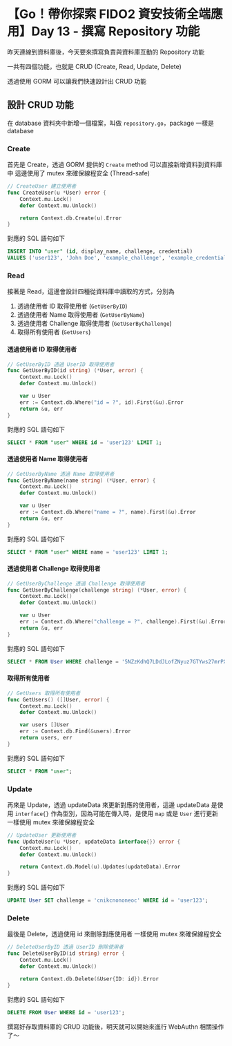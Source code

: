 # 【Go！帶你探索 FIDO2 資安技術全端應用】Day 13 - 撰寫 Repository 功能

昨天連線到資料庫後，今天要來撰寫負責與資料庫互動的 Repository 功能

一共有四個功能，也就是 CRUD (Create, Read, Update, Delete)

透過使用 GORM 可以讓我們快速設計出 CRUD 功能

## 設計 CRUD 功能

在 database 資料夾中新增一個檔案，叫做 `repository.go`，package 一樣是 database

### Create

首先是 Create，透過 GORM 提供的 `Create` method 可以直接新增資料到資料庫中
這邊使用了 mutex 來確保線程安全 (Thread-safe)

```go
// CreateUser 建立使用者
func CreateUser(u *User) error {
	Context.mu.Lock()
	defer Context.mu.Unlock()

	return Context.db.Create(u).Error
}
```

對應的 SQL 語句如下

```sql
INSERT INTO "user" (id, display_name, challenge, credential)
VALUES ('user123', 'John Doe', 'example_challenge', 'example_credential');
```

### Read

接著是 Read，這邊會設計四種從資料庫中讀取的方式，分別為

1. 透過使用者 ID 取得使用者 (`GetUserByID`)
2. 透過使用者 Name 取得使用者 (`GetUserByName`)
3. 透過使用者 Challenge 取得使用者 (`GetUserByChallenge`)
4. 取得所有使用者 (`GetUsers`)

#### 透過使用者 ID 取得使用者

```go
// GetUserByID 透過 UserID 取得使用者
func GetUserByID(id string) (*User, error) {
	Context.mu.Lock()
	defer Context.mu.Unlock()

	var u User
	err := Context.db.Where("id = ?", id).First(&u).Error
	return &u, err
}
```

對應的 SQL 語句如下

```sql
SELECT * FROM "user" WHERE id = 'user123' LIMIT 1;
```

#### 透過使用者 Name 取得使用者

```go
// GetUserByName 透過 Name 取得使用者
func GetUserByName(name string) (*User, error) {
	Context.mu.Lock()
	defer Context.mu.Unlock()

	var u User
	err := Context.db.Where("name = ?", name).First(&u).Error
	return &u, err
}
```

對應的 SQL 語句如下

```sql
SELECT * FROM "user" WHERE name = 'user123' LIMIT 1;
```

#### 透過使用者 Challenge 取得使用者

```go
// GetUserByChallenge 透過 Challenge 取得使用者
func GetUserByChallenge(challenge string) (*User, error) {
	Context.mu.Lock()
	defer Context.mu.Unlock()

	var u User
	err := Context.db.Where("challenge = ?", challenge).First(&u).Error
	return &u, err
}
```

對應的 SQL 語句如下

```sql
SELECT * FROM User WHERE challenge = '5NZzKdhQ7LDdJLofZNyuz7GTYws27mrPXcsktG9PuB0' LIMIT 1;
```

#### 取得所有使用者

```go
// GetUsers 取得所有使用者
func GetUsers() ([]User, error) {
	Context.mu.Lock()
	defer Context.mu.Unlock()

	var users []User
	err := Context.db.Find(&users).Error
	return users, err
}
```

對應的 SQL 語句如下

```sql
SELECT * FROM "user";
```

### Update

再來是 Update，透過 updateData 來更新對應的使用者，這邊 updateData 是使用 `interface{}` 作為型別，因為可能在傳入時，是使用 `map` 或是 `User` 進行更新
一樣使用 mutex 來確保線程安全

```go
// UpdateUser 更新使用者
func UpdateUser(u *User, updateData interface{}) error {
	Context.mu.Lock()
	defer Context.mu.Unlock()

	return Context.db.Model(u).Updates(updateData).Error
}
```

對應的 SQL 語句如下

```sql
UPDATE User SET challenge = 'cnikcnononeoc' WHERE id = 'user123';
```

### Delete

最後是 Delete，透過使用 id 來刪除對應使用者
一樣使用 mutex 來確保線程安全

```go
// DeleteUserByID 透過 UserID 刪除使用者
func DeleteUserByID(id string) error {
	Context.mu.Lock()
	defer Context.mu.Unlock()

	return Context.db.Delete(&User{ID: id}).Error
}
```

對應的 SQL 語句如下

```sql
DELETE FROM User WHERE id = 'user123';
```

撰寫好存取資料庫的 CRUD 功能後，明天就可以開始來進行 WebAuthn 相關操作了～